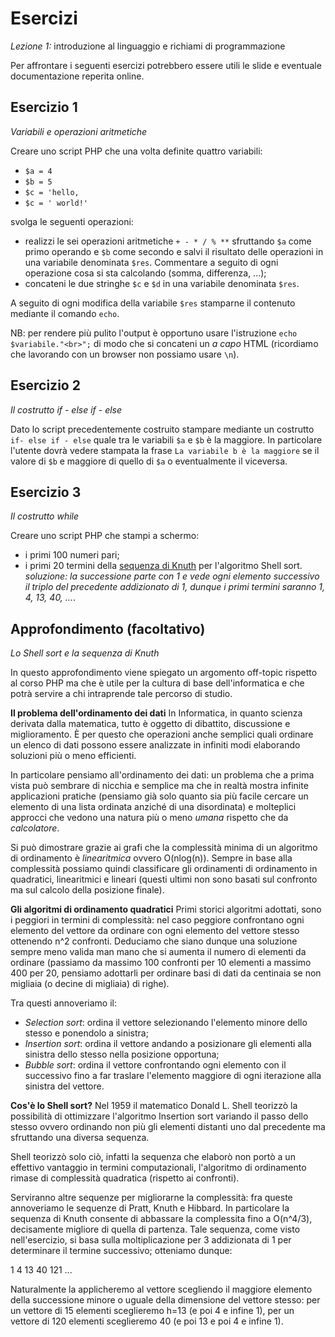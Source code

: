 Esercizi
===
_Lezione 1:_ introduzione al linguaggio e richiami di programmazione

Per affrontare i seguenti esercizi potrebbero essere utili le slide e eventuale documentazione reperita online.


## Esercizio 1
_Variabili e operazioni aritmetiche_

Creare uno script PHP che una volta definite quattro variabili:

- `$a = 4`
- `$b = 5`
- `$c = 'hello,`
- `$c = ' world!'`

svolga le seguenti operazioni:

- realizzi le sei operazioni aritmetiche `+ - * / % **` sfruttando `$a` come primo operando e `$b` come secondo e salvi il risultato delle operazioni in una variabile denominata `$res`. Commentare a seguito di ogni operazione cosa si sta calcolando (somma, differenza, ...);
- concateni le due stringhe `$c` e `$d` in una variabile denominata `$res`.

A seguito di ogni modifica della variabile `$res` stamparne il contenuto mediante il comando `echo`.

NB: per rendere più pulito l'output è opportuno usare l'istruzione `echo $variabile."<br>";` di modo che si concateni un _a capo_ HTML (ricordiamo che lavorando con un browser non possiamo usare `\n`).

## Esercizio 2
_Il costrutto if - else if - else_

Dato lo script precedentemente costruito stampare mediante un costrutto `if- else if - else` quale tra le variabili `$a` e `$b` è la maggiore. In particolare l'utente dovrà vedere stampata la frase `La variabile b è la maggiore` se il valore di `$b` e maggiore di quello di `$a` o eventualmente il viceversa.

## Esercizio 3
_Il costrutto while_

Creare uno script PHP che stampi a schermo:

- i primi 100 numeri pari;
- i primi 20 termini della [sequenza di Knuth](https://it.wikipedia.org/wiki/Shell_sort#Analisi) per l'algoritmo Shell sort. _soluzione: la successione parte con 1 e vede ogni elemento successivo il triplo del precedente addizionato di 1, dunque i primi termini saranno 1, 4, 13, 40, ..._.

## Approfondimento (facoltativo)
_Lo Shell sort e la sequenza di Knuth_

In questo approfondimento viene spiegato un argomento off-topic rispetto al corso PHP ma che è utile per la cultura di base dell'informatica e che potrà servire a chi intraprende tale percorso di studio.

__Il problema dell'ordinamento dei dati__
In Informatica, in quanto scienza derivata dalla matematica, tutto è oggetto di dibattito, discussione e miglioramento. È per questo che operazioni anche semplici quali ordinare un elenco di dati possono essere analizzate in infiniti modi elaborando soluzioni più o meno efficienti.

In particolare pensiamo all'ordinamento dei dati: un problema che a prima vista può sembrare di nicchia e semplice ma che in realtà mostra infinite applicazioni pratiche (pensiamo già solo quanto sia più facile cercare un elemento di una lista ordinata anziché di una disordinata) e molteplici approcci che vedono una natura più o meno _umana_ rispetto che da _calcolatore_.

Si può dimostrare grazie ai grafi che la complessità minima di un algoritmo di ordinamento è _linearitmica_ ovvero O(nlog(n)). Sempre in base alla complessità possiamo quindi classificare gli ordinamenti di ordinamento in quadratici, linearitmici e lineari (questi ultimi non sono basati sul confronto ma sul calcolo della posizione finale).

__Gli algoritmi di ordinamento quadratici__
Primi storici algoritmi adottati, sono i peggiori in termini di complessità: nel caso peggiore confrontano ogni elemento del vettore da ordinare con ogni elemento del vettore stesso ottenendo n^2 confronti. Deduciamo che siano dunque una soluzione sempre meno valida man mano che si aumenta il numero di elementi da ordinare (passiamo da massimo 100 confronti per 10 elementi a massimo 400 per 20, pensiamo adottarli per ordinare basi di dati da centinaia se non migliaia (o decine di migliaia) di righe).

Tra questi annoveriamo il:

- _Selection sort_: ordina il vettore selezionando l'elemento minore dello stesso e ponendolo a sinistra;
- _Insertion sort_: ordina il vettore andando a posizionare gli elementi alla sinistra dello stesso nella posizione opportuna;
- _Bubble sort_: ordina il vettore confrontando ogni elemento con il successivo fino a far traslare l'elemento maggiore di ogni iterazione alla sinistra del vettore.

__Cos'è lo Shell sort?__
Nel 1959 il matematico Donald L. Shell teorizzò la possibilità di ottimizzare l'algoritmo Insertion sort variando il passo dello stesso ovvero ordinando non più gli elementi distanti uno dal precedente ma sfruttando una diversa sequenza.

Shell teorizzò solo ciò, infatti la sequenza che elaborò non portò a un effettivo vantaggio in termini computazionali, l'algoritmo di ordinamento rimase di complessità quadratica (rispetto ai confronti).

Serviranno altre sequenze per migliorarne la complessità: fra queste annoveriamo le sequenze di Pratt, Knuth e Hibbard. In particolare la sequenza di Knuth consente di abbassare la complessita fino a O(n^4/3), decisamente migliore di quella di partenza.
Tale sequenza, come visto nell'esercizio, si basa sulla moltiplicazione per 3 addizionata di 1 per determinare il termine successivo; otteniamo dunque:

1 4 13 40 121 ...

Naturalmente la applicheremo al vettore scegliendo il maggiore elemento della successione minore o uguale della dimensione del vettore stesso: per un vettore di 15 elementi sceglieremo h=13 (e poi 4 e infine 1), per un vettore di 120 elementi sceglieremo 40 (e poi 13 e poi 4 e infine 1).
